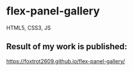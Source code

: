 # flex-panel-gallery
HTML5, CSS3, JS

## Result of my work is published:
https://foxtrot2609.github.io/flex-panel-gallery/
